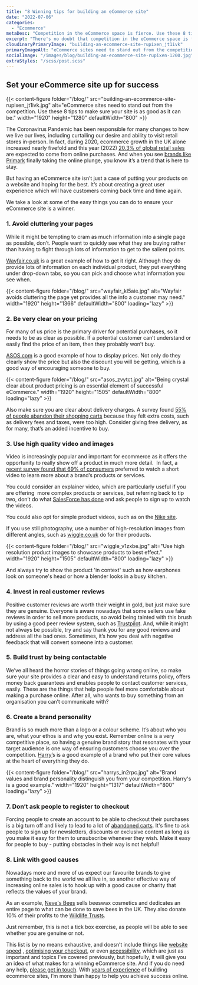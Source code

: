 ```yaml
---
title: "8 Winning tips for building an eCommerce site"
date: "2022-07-06"
categories:
  - "Ecommerce"
metaDesc: "Competition in the eCommerce space is fierce. Use these 8 tips to make sure your online shop is set up for success."
excerpt: "There's no doubt that competition in the eCommerce space is fierce. There are so many brands seeking attention and so many different products available. If you run an eCommerce site, you need to find ways of standing out from the competition if you want to thrive. One way is by creating a great user experience which will have customers coming back time and time again. In this article we discuss 8 actions you can take to build a successful eCommerce site including examples from brands that are getting it right."
cloudinaryPrimaryImage: "building-an-ecommerce-site-rupixen_jt1ivk"
primaryImageAlt: "eCommerce sites need to stand out from the competition. Use these 8 tips to make sure your site is as good as it can be."
socialImage: "/images/blog/building-an-ecommerce-site-rupixen-1200.jpg"
extraStyles: "/scss/post.scss"
---
```


## Set your eCommerce site up for success

{{< content-figure folder="/blog/"
src="building-an-ecommerce-site-rupixen_jt1ivk.jpg"
alt="eCommerce sites need to stand out from the competition. Use these 8 tips to make sure your site is as good as it can be." width="1920" height="1280" defaultWidth="800" >}}

The Coronavirus Pandemic has been responsible for many changes to how we live our lives, including curtailing our desire and ability to visit retail stores in-person. In fact, during 2020, ecommerce growth in the UK alone increased nearly fivefold and this year (2022) [20.3% of global retail sales](https://www.emarketer.com/content/global-ecommerce-forecast-2022) are expected to come from online purchases. And when you see [brands like Primark](https://www.bbc.co.uk/news/business-61863413) finally taking the online plunge, you know it’s a trend that is here to stay.

But having an eCommerce site isn’t just a case of putting your products on a website and hoping for the best. It’s about creating a great user experience which will have customers coming back time and time again.

We take a look at some of the easy things you can do to ensure your eCommerce site is a winner.

### 1. Avoid cluttering your pages

While it might be tempting to cram as much information into a single page as possible, don’t. People want to quickly see what they are buying rather than having to fight through lots of information to get to the salient points.

[Wayfair.co.uk](https://www.wayfair.co.uk/kitchenware-tableware/pdp/symple-stuff-multi-hand-blender-super-1000w-4-in-1-u003070425.html) is a great example of how to get it right. Although they do provide lots of information on each individual product, they put everything under drop-down tabs, so you can pick and choose what information you see when.

{{< content-figure folder="/blog/"
src="wayfair_kl5aie.jpg"
alt="Wayfair avoids cluttering the page yet provides all the info a customer may need."
width="1920" height="1366" defaultWidth="800"
loading="lazy" >}}

### 2. Be very clear on your pricing

For many of us price is the primary driver for potential purchases, so it needs to be as clear as possible. If a potential customer can’t understand or easily find the price of an item, then they probably won’t buy.

[ASOS.com](https://www.asos.com/influence/influence-wrap-front-mini-dress-in-mixed-floral-print/prd/202377077?clr=multi&colourWayId=202377093&cid=5235) is a good example of how to display prices. Not only do they clearly show the price but also the discount you will be getting, which is a good way of encouraging someone to buy.

{{< content-figure folder="/blog/"
src="asos_zvytct.jpg"
alt="Being crystal clear about product pricing is an essential element of successful eCommerce."
width="1920" height="1505" defaultWidth="800"
loading="lazy" >}}

Also make sure you are clear about delivery charges. A survey found [55% of people abandon their shopping carts](https://www.drip.com/blog/cart-abandonment-statistics) because they felt extra costs, such as delivery fees and taxes, were too high. Consider giving free delivery, as for many, that’s an added incentive to buy.

### 3. Use high quality video and images

Video is increasingly popular and important for ecommerce as it offers the opportunity to really show off a product in much more detail.  In fact, a [recent survey found that 69% of consumers](https://www.wyzowl.com/video-marketing-statistics/) preferred to watch a short video to learn more about a brand’s products or services.

You could consider an explainer video, which are particularly useful if you are offering  more complex products or services, but referring back to tip two, don’t do what [SalesForce has done](https://www.salesforce.com/uk/form/demo/demo-overview/?nc=70130000000NN9Z&d=sem-jumb-demo-overview) and ask people to sign up to watch the videos.

You could also opt for simple product videos, such as on the [Nike site](https://www.nike.com/gb/t/zoomx-invincible-run-flyknit-2-road-running-shoes-VWFZPV/DH5425-001).

If you use still photography, use a number of high-resolution images from different angles, such as [wiggle.co.uk](https://www.wiggle.co.uk/vitus-vitesse-evo-crs-di2-road-bike-2022) do for their products.

{{< content-figure folder="/blog/"
src="wiggle_v1zxbe.jpg"
alt="Use high resolution product images to showcase products to best effect."
width="1920" height="1505" defaultWidth="800"
loading="lazy" >}}

And always try to show the product 'in context' such as how earphones look on someone's head or how a blender looks in a busy kitchen.

### 4. Invest in real customer reviews

Positive customer reviews are worth their weight in gold, but just make sure they are genuine. Everyone is aware nowadays that some sellers use fake reviews in order to sell more products, so avoid being tainted with this brush by using a good peer review system, such as [Trustpilot](https://www.trustpilot.com/). And, while it might not always be possible, try and say thank you for any good reviews and address all the bad ones. Sometimes, it’s how you deal with negative feedback that will convert someone into a customer.

### 5. Build trust by being contactable

We’ve all heard the horror stories of things going wrong online, so make sure your site provides a clear and easy to understand returns policy, offers money back guarantees and enables people to contact customer services, easily. These are the things that help people feel more comfortable about making a purchase online. After all, who wants to buy something from an organisation you can’t communicate with?

### 6. Create a brand personality

Brand is so much more than a logo or a colour scheme. It’s about who you are, what your ethos is and why you exist. Remember online is a very competitive place, so having a genuine brand story that resonates with your target audience is one way of ensuring customers choose you over the competition. [Harry’](https://www.harrys.com/en/gb/our-story)s is a good example of a brand who put their core values at the heart of everything they do.

{{< content-figure folder="/blog/"
src="harrys_in2rpc.jpg"
alt="Brand values and brand personality distinguish you from your competition. Harry's is a good example."
width="1920" height="1317" defaultWidth="800"
loading="lazy" >}}

### 7. Don’t ask people to register to checkout

Forcing people to create an account to be able to checkout their purchases is a big turn off and likely to lead to a lot of [abandoned carts](https://www.attractmore.uk/blog/optimise-checkout-to-sell-more-online/). It's fine to ask people to sign up for newsletters, discounts or exclusive content as long as you make it easy for them to unsubscribe whenever they wish. Make it easy for people to buy - putting obstacles in their way is not helpful!

### 8. Link with good causes

Nowadays more and more of us expect our favourite brands to give something back to the world we all live in, so another effective way of increasing online sales is to hook up with a good cause or charity that reflects the values of your brand.

As an example, [Neve's Bees](https://nevesbees.co.uk/saving-the-bees-flower-by-flower/) sells beeswax cosmetics and dedicates an entire page to what can be done to save bees in the UK. They also donate 10% of their profits to the [Wildlife Trusts](https://www.wildlifetrusts.org/).

Just remember, this is not a tick box exercise, as people will be able to see whether you are genuine or not.

This list is by no means exhaustive, and doesn’t include things like [website speed](https://www.attractmore.uk/blog/speedy-does-it.-why-website-speed-matters/) , [optimising your checkout](https://www.attractmore.uk/blog/optimise-checkout-to-sell-more-online/), or even [accessibility](https://www.attractmore.uk/blog/a-starter-guide-to-accessibility/), which are just as important and topics I’ve covered previously, but hopefully, it will give you an idea of what makes for a winning eCommerce site. And if you do need any help, [please get in touch](https://www.attractmore.uk/contact/). With [years of experience](https://www.attractmore.uk/work/curiosity-box/) of building ecommerce sites, I’m more than happy to help you achieve success online.
